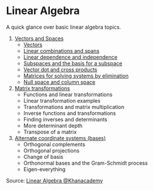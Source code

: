 # Linear Algebra
A quick glance over basic linear algebra topics.

1. [Vectors and Spaces](https://github.com/kkufieta/linear-algebra/tree/main/01_Vectors_and_Spaces)
    * [Vectors](https://github.com/kkufieta/linear-algebra/blob/main/01_Vectors_and_Spaces/01_Vectors.html)
    * [Linear combinations and spans](https://github.com/kkufieta/linear-algebra/blob/main/01_Vectors_and_Spaces/02_Linear_combinations_and_spans.ipynb)
    * [Linear dependence and independence](https://github.com/kkufieta/linear-algebra/blob/main/01_Vectors_and_Spaces/03_Linear_dependence_and_independence.ipynb)
    * [Subspaces and the basis for a subspace](https://github.com/kkufieta/linear-algebra/blob/main/01_Vectors_and_Spaces/04_Subspaces_and_the_basis_for_a_subspace.ipynb)
    * [Vector dot and cross products](https://github.com/kkufieta/linear-algebra/blob/main/01_Vectors_and_Spaces/05_Vector_dot_and_cross_products.ipynb)
    * [Matrices for solving systems by elimination](https://github.com/kkufieta/linear-algebra/blob/main/01_Vectors_and_Spaces/06_Matrices_for_solving_systems_by_elimination.ipynb)
    * [Null space and column space](https://github.com/kkufieta/linear-algebra/blob/main/01_Vectors_and_Spaces/07_Null_space_and_column_space.ipynb)
2. [Matrix transformations](https://github.com/kkufieta/linear-algebra/tree/main/02_Matrix_Transformations)
    * Functions and linear transformations
    * Linear transformation examples
    * Transformations and matrix multiplication
    * Inverse functions and transformations
    * Finding inverses and determinants
    * More determinant depth
    * Transpose of a matrix
3. [Alternate coordinate systems (bases)](https://github.com/kkufieta/linear-algebra/tree/main/03_Alternate_Coordinate_Systems)
    * Orthogonal complements
    * Orthogonal projections
    * Change of basis
    * Orthonormal bases and the Gram-Schmidt process
    * Eigen-everything

Source: [Linear Algebra @Khanacademy](https://www.khanacademy.org/math/linear-algebra)
